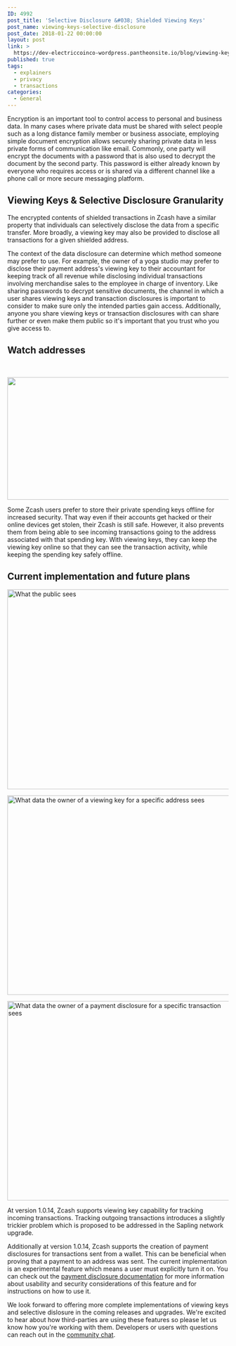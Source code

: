 ```yaml
---
ID: 4992
post_title: 'Selective Disclosure &#038; Shielded Viewing Keys'
post_name: viewing-keys-selective-disclosure
post_date: 2018-01-22 00:00:00
layout: post
link: >
  https://dev-electriccoinco-wordpress.pantheonsite.io/blog/viewing-keys-selective-disclosure/
published: true
tags:
  - explainers
  - privacy
  - transactions
categories:
  - General
---
```

<p>Encryption is an important tool to control access to personal and business data. In many cases where private data must be shared with select people such as a long distance family member or business associate, employing simple document encryption allows securely sharing private data in less private forms of communication like email. Commonly, one party will encrypt the documents with a password that is also used to decrypt the document by the second party. This password is either already known by everyone who requires access or is shared via a different channel like a phone call or more secure messaging platform.</p>
<div id="viewing-keys-selective-disclosure-granularity" class="section">
<h2>Viewing Keys &amp; Selective Disclosure Granularity</h2>
<p>The encrypted contents of shielded transactions in Zcash have a similar property that individuals can selectively disclose the data from a specific transfer. More broadly, a viewing key may also be provided to disclose all transactions for a given shielded address.</p>
<p>The context of the data disclosure can determine which method someone may prefer to use. For example, the owner of a yoga studio may prefer to disclose their payment address's viewing key to their accountant for keeping track of all revenue while disclosing individual transactions involving merchandise sales to the employee in charge of inventory. Like sharing passwords to decrypt sensitive documents, the channel in which a user shares viewing keys and transaction disclosures is important to consider to make sure only the intended parties gain access. Additionally, anyone you share viewing keys or transaction disclosures with can share further or even make them public so it's important that you trust who you give access to.</p>
</div>
<div id="watch-addresses" class="section">
<h2>Watch addresses</h2>
</div>
<p>&nbsp;</p>
<div id="watch-addresses" class="section">
<p><img class="aligncenter size-full wp-image-2358" src="/wp-content/uploads/2018/01/key-separation.png" alt="" width="719" height="279" /></p>
<p>Some Zcash users prefer to store their private spending keys offline for increased security. That way even if their accounts get hacked or their online devices get stolen, their Zcash is still safe. However, it also prevents them from being able to see incoming transactions going to the address associated with that spending key. With viewing keys, they can keep the viewing key online so that they can see the transaction activity, while keeping the spending key safely offline.</p>
</div>
<div id="current-implementation-and-future-plans" class="section">
<h2>Current implementation and future plans</h2>
<p><img class="aligncenter wp-image-2359 size-full" src="/wp-content/uploads/2018/01/vk-pd-public.png" alt="What the public sees" width="505" height="455" /></p>
<p><img class="aligncenter wp-image-2360 size-full" src="/wp-content/uploads/2018/01/vk-pd-vkowner.png" alt="What data the owner of a viewing key for a specific address sees" width="505" height="454" /></p>
<p><img class="aligncenter size-full wp-image-2361" src="/wp-content/uploads/2018/01/vk-pd-pdowner.png" alt="What data the owner of a payment disclosure for a specific transaction sees" width="505" height="454" /></p>
<p>At version 1.0.14, Zcash supports viewing key capability for tracking incoming transactions. Tracking outgoing transactions introduces a slightly trickier problem which is proposed to be addressed in the Sapling network upgrade.</p>
<p>Additionally at version 1.0.14, Zcash supports the creation of payment disclosures for transactions sent from a wallet. This can be beneficial when proving that a payment to an address was sent. The current implementation is an experimental feature which means a user must explicitly turn it on. You can check out the <a class="reference external" href="https://github.com/zcash/zcash/blob/master/doc/payment-disclosure.md">payment disclosure documentation</a> for more information about usability and security considerations of this feature and for instructions on how to use it.</p>
<p>We look forward to offering more complete implementations of viewing keys and selective dislosure in the coming releases and upgrades. We're excited to hear about how third-parties are using these features so please let us know how you're working with them. Developers or users with questions can reach out in the <a class="reference external" href="https://chat.zcashcommunity.com">community chat</a>.</p>
</div>
